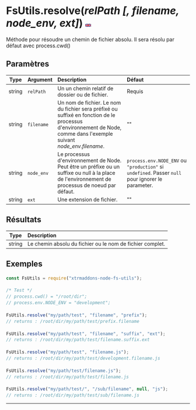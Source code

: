 # FsUtils.resolve(_relPath [, filename, node_env, ext]_) [![en-GB](https://github.com/shim-sao/XtrmAddons-Batch/blob/master/MySQLBatchBackup/images/united-kingdom-flag-icon-16.png)](resolve.md)

Méthode pour résoudre un chemin de fichier absolu. Il sera résolu par défaut avec process.cwd()

## Paramètres

| Type   | Argument | Description | Défaut |
|:------:| :--------| :-----------|:-------|
| string | `relPath` | Un un chemin relatif de dossier ou de fichier. | Requis |
| string | `filename` | Un nom de fichier. Le nom du fichier sera préfixé ou suffixé en fonction de le processus d'environnement de Node, comme dans l'exemple suivant *node_env.filename*.| "" |
| string | `node_env` | Le processus d'environnement de Node. Peut être un préfixe ou un suffixe ou null à la place de l'environnement de processus de noeud par défaut. | ```process.env.NODE_ENV``` ou  ```"production"``` si ```undefined```. Passer ```null``` pour ignorer le parameter. |
| string | `ext` | Une extension de fichier. | "" |

## Résultats

| Type   | Description |
|:------:| :-----------|
| string | Le chemin absolu du fichier ou le nom de fichier complet. |

## Exemples

```js
const FsUtils = require("xtrmaddons-node-fs-utils");

/* Test */
// process.cwd() = "/root/dir";
// process.env.NODE_ENV = "development";

FsUtils.resolve("my/path/test", "filename", "prefix");
// returns : /root/dir/my/path/test/prefix.filename

FsUtils.resolve("my/path/test", "filename", "suffix", "ext");
// returns : /root/dir/my/path/test/filename.suffix.ext

FsUtils.resolve("my/path/test", "filename.js");
// returns : /root/dir/my/path/test/development.filename.js

FsUtils.resolve("my/path/test/filename.js");
// returns : /root/dir/my/path/test/filename.js

FsUtils.resolve("my/path/test/", "/sub/filename", null, "js");
// returns : /root/dir/my/path/test/sub/filename.js
```

---